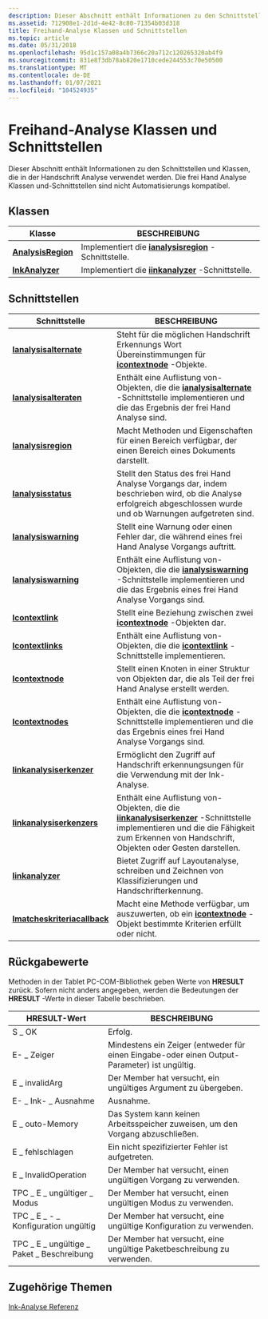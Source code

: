 ```yaml
---
description: Dieser Abschnitt enthält Informationen zu den Schnittstellen und Klassen, die in der Handschrift Analyse verwendet werden. Die frei Hand Analyse Klassen und-Schnittstellen sind nicht Automatisierungs kompatibel.
ms.assetid: 712908e1-2d1d-4e42-8c80-71354b03d318
title: Freihand-Analyse Klassen und Schnittstellen
ms.topic: article
ms.date: 05/31/2018
ms.openlocfilehash: 95d1c157a08a4b7366c20a712c120265320ab4f9
ms.sourcegitcommit: 831e8f3db78ab820e1710cede244553c70e50500
ms.translationtype: MT
ms.contentlocale: de-DE
ms.lasthandoff: 01/07/2021
ms.locfileid: "104524935"
---
```

# <a name="ink-analysis-classes-and-interfaces"></a>Freihand-Analyse Klassen und Schnittstellen

Dieser Abschnitt enthält Informationen zu den Schnittstellen und Klassen, die in der Handschrift Analyse verwendet werden. Die frei Hand Analyse Klassen und-Schnittstellen sind nicht Automatisierungs kompatibel.

## <a name="classes"></a>Klassen



| Klasse                                    | BESCHREIBUNG                                                                     |
|------------------------------------------|---------------------------------------------------------------------------------|
| [**AnalysisRegion**](analysisregion.md) | Implementiert die [**ianalysisregion**](ianalysisregion.md) -Schnittstelle.<br/> |
| [**InkAnalyzer**](inkanalyzer.md)       | Implementiert die [**iinkanalyzer**](iinkanalyzer.md) -Schnittstelle.<br/>       |



 

## <a name="interfaces"></a>Schnittstellen



| Schnittstelle                                                    | BESCHREIBUNG                                                                                                                                                                                                      |
|--------------------------------------------------------------|------------------------------------------------------------------------------------------------------------------------------------------------------------------------------------------------------------------|
| [**Ianalysisalternate**](ianalysisalternate.md)             | Steht für die möglichen Handschrift Erkennungs Wort Übereinstimmungen für [**icontextnode**](icontextnode.md) -Objekte.<br/>                                                                                        |
| [**Ianalysisalteraten**](ianalysisalternates.md)           | Enthält eine Auflistung von-Objekten, die die [**ianalysisalternate**](ianalysisalternate.md) -Schnittstelle implementieren und die das Ergebnis der frei Hand Analyse sind.<br/>                                               |
| [**Ianalysisregion**](ianalysisregion.md)                   | Macht Methoden und Eigenschaften für einen Bereich verfügbar, der einen Bereich eines Dokuments darstellt.<br/>                                                                                                                    |
| [**Ianalysisstatus**](ianalysisstatus.md)                   | Stellt den Status des frei Hand Analyse Vorgangs dar, indem beschrieben wird, ob die Analyse erfolgreich abgeschlossen wurde und ob Warnungen aufgetreten sind.<br/>                                                  |
| [**Ianalysiswarning**](ianalysiswarning.md)                 | Stellt eine Warnung oder einen Fehler dar, die während eines frei Hand Analyse Vorgangs auftritt.<br/>                                                                                                                           |
| [**Ianalysiswarning**](ianalysiswarnings.md)               | Enthält eine Auflistung von-Objekten, die die [**ianalysiswarning**](ianalysiswarning.md) -Schnittstelle implementieren und die das Ergebnis eines frei Hand Analyse Vorgangs sind.<br/>                                      |
| [**Icontextlink**](icontextlink.md)                         | Stellt eine Beziehung zwischen zwei [**icontextnode**](icontextnode.md) -Objekten dar.<br/>                                                                                                                   |
| [**Icontextlinks**](icontextlinks.md)                       | Enthält eine Auflistung von-Objekten, die die [**icontextlink**](icontextlink.md) -Schnittstelle implementieren.<br/>                                                                                                   |
| [**Icontextnode**](icontextnode.md)                         | Stellt einen Knoten in einer Struktur von Objekten dar, die als Teil der frei Hand Analyse erstellt werden.<br/>                                                                                                                      |
| [**Icontextnodes**](icontextnodes.md)                       | Enthält eine Auflistung von-Objekten, die die [**icontextnode**](icontextnode.md) -Schnittstelle implementieren und die das Ergebnis eines frei Hand Analyse Vorgangs sind.<br/>                                              |
| [**Iinkanalysiserkenzer**](iinkanalysisrecognizer.md)     | Ermöglicht den Zugriff auf Handschrift erkennungsungen für die Verwendung mit der Ink-Analyse.<br/>                                                                                                                                 |
| [**Iinkanalysiserkenzers**](iinkanalysisrecognizers.md)   | Enthält eine Auflistung von-Objekten, die die [**iinkanalysiserkenzer**](iinkanalysisrecognizer.md) -Schnittstelle implementieren und die die Fähigkeit zum Erkennen von Handschrift, Objekten oder Gesten darstellen.<br/> |
| [**Iinkanalyzer**](iinkanalyzer.md)                         | Bietet Zugriff auf Layoutanalyse, schreiben und Zeichnen von Klassifizierungen und Handschrifterkennung.<br/>                                                                                                  |
| [**Imatcheskriteriacallback**](imatchescriteriacallback.md) | Macht eine Methode verfügbar, um auszuwerten, ob ein [**icontextnode**](icontextnode.md) -Objekt bestimmte Kriterien erfüllt oder nicht.<br/>                                                                              |



 

## <a name="return-values"></a>Rückgabewerte

Methoden in der Tablet PC-COM-Bibliothek geben Werte von **HRESULT** zurück. Sofern nicht anders angegeben, werden die Bedeutungen der **HRESULT** -Werte in dieser Tabelle beschrieben.



| HRESULT-Wert                                   | BESCHREIBUNG                                                                              |
|-------------------------------------------------|------------------------------------------------------------------------------------------|
| S \_ OK<br/>                                | Erfolg.<br/>                                                                      |
| E- \_ Zeiger<br/>                           | Mindestens ein Zeiger (entweder für einen Eingabe-oder einen Output-Parameter) ist ungültig.<br/> |
| E \_ invalidArg<br/>                        | Der Member hat versucht, ein ungültiges Argument zu übergeben.<br/>                              |
| E- \_ Ink- \_ Ausnahme<br/>                    | Ausnahme.<br/>                                                           |
| E \_ outo-Memory<br/>                       | Das System kann keinen Arbeitsspeicher zuweisen, um den Vorgang abzuschließen.<br/>                      |
| E \_ fehlschlagen<br/>                              | Ein nicht spezifizierter Fehler ist aufgetreten.<br/>                                                 |
| E \_ InvalidOperation<br/>                  | Der Member hat versucht, einen ungültigen Vorgang zu verwenden.<br/>                                 |
| TPC \_ E \_ ungültiger \_ Modus<br/>                | Der Member hat versucht, einen ungültigen Modus zu verwenden.<br/>                                      |
| TPC \_ E \_ - \_ Konfiguration ungültig<br/>       | Der Member hat versucht, eine ungültige Konfiguration zu verwenden.<br/>                             |
| TPC \_ E \_ ungültige \_ Paket \_ Beschreibung<br/> | Der Member hat versucht, eine ungültige Paketbeschreibung zu verwenden.<br/>                        |



 

## <a name="related-topics"></a>Zugehörige Themen

<dl> <dt>

[Ink-Analyse Referenz](ink-analysis-reference.md)
</dt> </dl>

 

 




